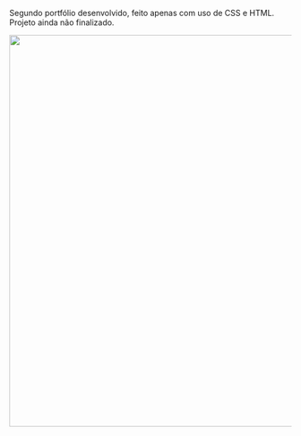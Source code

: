 Segundo portfólio desenvolvido, feito apenas com uso de CSS e HTML.
Projeto ainda não finalizado.

<div align="center">
  <img src="https://user-images.githubusercontent.com/85326240/155928292-e0f8b117-3d33-41cb-a3cd-431e3771cc93.png" width="700px"/>
</div>
